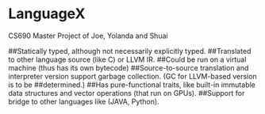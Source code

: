 # LanguageX
CS690 Master Project of Joe, Yolanda and Shuai

##Statically typed, although not necessarily explicitly typed.
##Translated to other language source (like C) or LLVM IR.
##Could be run on a virtual machine (thus has its own bytecode)
##Source-to-source translation and interpreter version support garbage collection. (GC for LLVM-based version is to be ##determined.)
##Has pure-functional traits, like built-in immutable data structures and vector operations (that run on GPUs).
##Support for bridge to other languages like (JAVA, Python).
